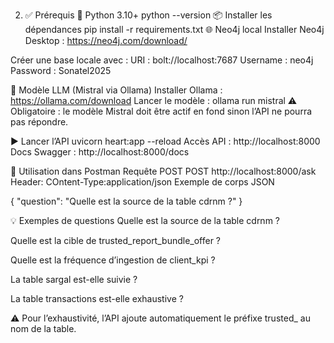 2. ✅ Prérequis
🐍 Python 3.10+
python --version
📦 Installer les dépendances
pip install -r requirements.txt
🌐 Neo4j local
Installer Neo4j Desktop : https://neo4j.com/download/

Créer une base locale avec :
URI : bolt://localhost:7687
Username : neo4j
Password : Sonatel2025

🧠 Modèle LLM (Mistral via Ollama)
Installer Ollama : https://ollama.com/download
Lancer le modèle :
ollama run mistral
⚠️ Obligatoire : le modèle Mistral doit être actif en fond sinon l’API ne pourra pas répondre.


▶️ Lancer l’API
uvicorn heart:app --reload
Accès API : http://localhost:8000
Docs Swagger : http://localhost:8000/docs

📮 Utilisation dans Postman
Requête POST
POST http://localhost:8000/ask
Header:
COntent-Type:application/json
Exemple de corps JSON

{
  "question": "Quelle est la source de la table cdrnm ?"
}

💡 Exemples de questions
Quelle est la source de la table cdrnm ?

Quelle est la cible de trusted_report_bundle_offer ?

Quelle est la fréquence d’ingestion de client_kpi ?

La table sargal est-elle suivie ?

La table transactions est-elle exhaustive ?

⚠️ Pour l’exhaustivité, l’API ajoute automatiquement le préfixe trusted_ au nom de la table.